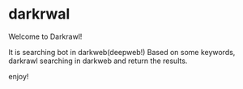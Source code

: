 # darkrwal

Welcome to Darkrawl!

It is searching bot in darkweb(deepweb!)
Based on some keywords, darkrawl searching in darkweb and return the results.

enjoy!
